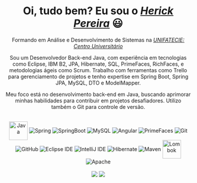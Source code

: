 <div>
  <h1 align="center">Oi, tudo bem? Eu sou o <a href="https://www.linkedin.com/in/herick-kgb222/"><i>Herick Pereira</i></a> 😃️</h1>
  <p align="center">Formando em Análise e Desenvolvimento de Sistemas na <a href="https://www.unifatecie.edu.br/"><i>UNIFATECIE: Centro Universitário</i></a> 
<p align="center">
  Sou um Desenvolvedor Back-end Java, com experiência em tecnologias como Eclipse, IBM B2, JPA, Hibernate, SQL, PrimeFaces, RichFaces, e metodologias ágeis como Scrum.
  Trabalho com ferramentas como Trello para gerenciamento de projetos e tenho expertise em Spring Boot, Spring JPA, MySQL, DTO e ModelMapper.
</p>

<p align="center">
  Meu foco está no desenvolvimento back-end em Java, buscando aprimorar minhas habilidades para contribuir em projetos desafiadores. Utilizo também o Git para controle de versão.
</p>
</div>
<div align="center" valign="top"><br>
   <img align="center" alt="Java" height="50" width="50" src="https://user-images.githubusercontent.com/25181517/117201156-9a724800-adec-11eb-9a9d-3cd0f67da4bc.png">
   <img align="center" alt="Spring" src="https://img.shields.io/static/v1?style=for-the-badge&message=Spring&color=6DB33F&logo=Spring&logoColor=FFFFFF&label=">
   <img align="center" alt="SpringBoot" src="https://img.shields.io/badge/Spring_Boot-F2F4F9?style=for-the-badge&logo=spring-boot">
   <img align="center" alt="MySQL" src="https://img.shields.io/static/v1?style=for-the-badge&message=MySQL&color=4479A1&logo=MySQL&logoColor=FFFFFF&label=">
   <img align="center" alt="Angular" src="https://img.shields.io/badge/Angular-DD0031?style=for-the-badge&logo=angular&logoColor=white">
   <img align="center" alt="PrimeFaces" src="https://primefaces.org/showcase/javax.faces.resource/images/primefaces-logo.svg.xhtml?ln=showcase">
   <img align="center" alt="Git" src="https://img.shields.io/static/v1?style=for-the-badge&message=Git&color=F05032&logo=Git&logoColor=FFFFFF&label=">
   <img align="center" alt="GitHub" src="https://img.shields.io/badge/GitHub-100000?style=for-the-badge&logo=github&logoColor=white">
   <img align="center" alt="Eclipse IDE" src="https://img.shields.io/static/v1?style=for-the-badge&message=Eclipse+IDE&color=2C2255&logo=Eclipse+IDE&logoColor=FFFFFF&label="> 
   <img align="center" alt="IntelliJ IDE" src="https://img.shields.io/badge/IntelliJ_IDEA-000000.svg?style=for-the-badge&logo=intellij-idea&logoColor=white"> 
   <img align="center" alt="Hibernate" src="https://img.shields.io/static/v1?style=for-the-badge&message=Hibernate&color=59666C&logo=Hibernate&logoColor=FFFFFF&label=">
   <img align="center" alt="Maven" src="https://img.shields.io/static/v1?style=for-the-badge&message=Apache+Maven&color=C71A36&logo=Apache+Maven&logoColor=FFFFFF&label=">
   <img align="center" alt="Lombok" height="50" width="50" src="https://user-images.githubusercontent.com/25181517/190229463-87fa862f-ccf0-48da-8023-940d287df610.png">
   <img align="center" alt="Apache" src="https://img.shields.io/static/v1?style=for-the-badge&message=Apache&color=D22128&logo=Apache&logoColor=FFFFFF&label=">
</div><br>

<div align="center">
  <a href="https://wa.me/5531995309630" target="_blank"><img src="https://img.shields.io/badge/WhatsApp-25D366?style=for-the-badge&logo=whatsapp&logoColor=white" target="_blank"></a>
  <a href="https://www.linkedin.com/in/herick-kgb222/" target="_blank"><img src="https://img.shields.io/badge/-LinkedIn-%230077B5?style=for-the-badge&logo=linkedin&logoColor=white" target="_blank"></a> 
</div>

